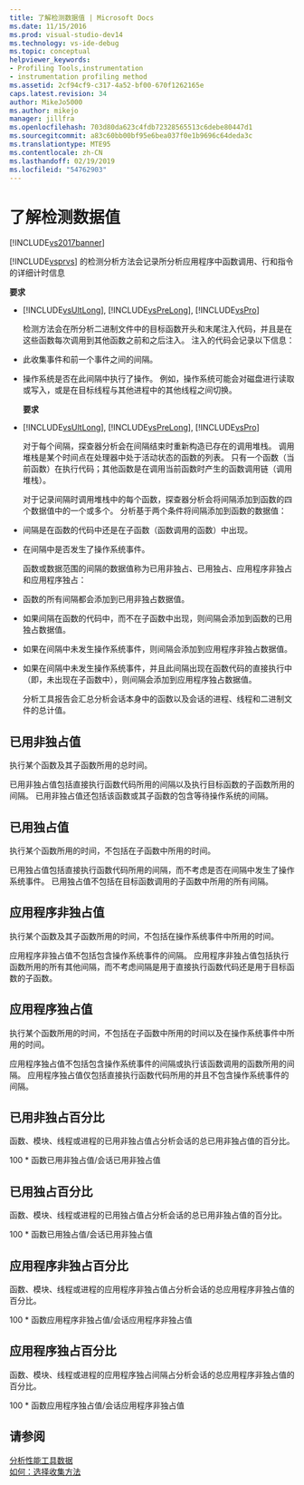 ```yaml
---
title: 了解检测数据值 | Microsoft Docs
ms.date: 11/15/2016
ms.prod: visual-studio-dev14
ms.technology: vs-ide-debug
ms.topic: conceptual
helpviewer_keywords:
- Profiling Tools,instrumentation
- instrumentation profiling method
ms.assetid: 2cf94cf9-c317-4a52-bf00-670f1262165e
caps.latest.revision: 34
author: MikeJo5000
ms.author: mikejo
manager: jillfra
ms.openlocfilehash: 703d80da623c4fdb72328565513c6debe80447d1
ms.sourcegitcommit: a83c60bb00bf95e6bea037f0e1b9696c64deda3c
ms.translationtype: MTE95
ms.contentlocale: zh-CN
ms.lasthandoff: 02/19/2019
ms.locfileid: "54762903"
---
```

# <a name="understanding-instrumentation-data-values"></a>了解检测数据值
[!INCLUDE[vs2017banner](../includes/vs2017banner.md)]

[!INCLUDE[vsprvs](../includes/vsprvs-md.md)] 的检测分析方法会记录所分析应用程序中函数调用、行和指令的详细计时信息  
  
 **要求**  
  
- [!INCLUDE[vsUltLong](../includes/vsultlong-md.md)], [!INCLUDE[vsPreLong](../includes/vsprelong-md.md)], [!INCLUDE[vsPro](../includes/vspro-md.md)]  
  
  检测方法会在所分析二进制文件中的目标函数开头和末尾注入代码，并且是在这些函数每次调用到其他函数之前和之后注入。 注入的代码会记录以下信息：  
  
- 此收集事件和前一个事件之间的间隔。  
  
- 操作系统是否在此间隔中执行了操作。 例如，操作系统可能会对磁盘进行读取或写入，或是在目标线程与其他进程中的其他线程之间切换。  
  
  **要求**  
  
- [!INCLUDE[vsUltLong](../includes/vsultlong-md.md)], [!INCLUDE[vsPreLong](../includes/vsprelong-md.md)], [!INCLUDE[vsPro](../includes/vspro-md.md)]  
  
  对于每个间隔，探查器分析会在间隔结束时重新构造已存在的调用堆栈。 调用堆栈是某个时间点在处理器中处于活动状态的函数的列表。 只有一个函数（当前函数）在执行代码；其他函数是在调用当前函数时产生的函数调用链（调用堆栈）。  
  
  对于记录间隔时调用堆栈中的每个函数，探查器分析会将间隔添加到函数的四个数据值中的一个或多个。 分析基于两个条件将间隔添加到函数的数据值：  
  
- 间隔是在函数的代码中还是在子函数（函数调用的函数）中出现。  
  
- 在间隔中是否发生了操作系统事件。  
  
  函数或数据范围的间隔的数据值称为已用非独占、已用独占、应用程序非独占和应用程序独占：  
  
- 函数的所有间隔都会添加到已用非独占数据值。  
  
- 如果间隔在函数的代码中，而不在子函数中出现，则间隔会添加到函数的已用独占数据值。  
  
- 如果在间隔中未发生操作系统事件，则间隔会添加到应用程序非独占数据值。  
  
- 如果在间隔中未发生操作系统事件，并且此间隔出现在函数代码的直接执行中（即，未出现在子函数中），则间隔会添加到应用程序独占数据值。  
  
  分析工具报告会汇总分析会话本身中的函数以及会话的进程、线程和二进制文件的总计值。  
  
## <a name="elapsed-inclusive-values"></a>已用非独占值  
 执行某个函数及其子函数所用的总时间。  
  
 已用非独占值包括直接执行函数代码所用的间隔以及执行目标函数的子函数所用的间隔。 已用非独占值还包括该函数或其子函数的包含等待操作系统的间隔。  
  
## <a name="elapsed-exclusive-values"></a>已用独占值  
 执行某个函数所用的时间，不包括在子函数中所用的时间。  
  
 已用独占值包括直接执行函数代码所用的间隔，而不考虑是否在间隔中发生了操作系统事件。 已用独占值不包括在目标函数调用的子函数中所用的所有间隔。  
  
## <a name="application-inclusive-values"></a>应用程序非独占值  
 执行某个函数及其子函数所用的时间，不包括在操作系统事件中所用的时间。  
  
 应用程序非独占值不包括包含操作系统事件的间隔。 应用程序非独占值包括执行函数所用的所有其他间隔，而不考虑间隔是用于直接执行函数代码还是用于目标函数的子函数。  
  
## <a name="application-exclusive-values"></a>应用程序独占值  
 执行某个函数所用的时间，不包括在子函数中所用的时间以及在操作系统事件中所用的时间。  
  
 应用程序独占值不包括包含操作系统事件的间隔或执行该函数调用的函数所用的间隔。 应用程序独占值仅包括直接执行函数代码所用的并且不包含操作系统事件的间隔。  
  
## <a name="elapsed-inclusive-percent"></a>已用非独占百分比  
 函数、模块、线程或进程的已用非独占值占分析会话的总已用非独占值的百分比。  
  
 100 * 函数已用非独占值/会话已用非独占值  
  
## <a name="elapsed-exclusive-percent"></a>已用独占百分比  
 函数、模块、线程或进程的已用独占值占分析会话的总已用非独占值的百分比。  
  
 100 * 函数已用独占值/会话已用非独占值  
  
## <a name="application-inclusive-percent"></a>应用程序非独占百分比  
 函数、模块、线程或进程的应用程序非独占值占分析会话的总应用程序非独占值的百分比。  
  
 100 * 函数应用程序非独占值/会话应用程序非独占值  
  
## <a name="application-exclusive-percent"></a>应用程序独占百分比  
 函数、模块、线程或进程的应用程序独占间隔占分析会话的总应用程序非独占值的百分比。  
  
 100 * 函数应用程序独占值/会话应用程序非独占值  
  
## <a name="see-also"></a>请参阅  
 [分析性能工具数据](../profiling/analyzing-performance-tools-data.md)   
 [如何：选择收集方法](../profiling/how-to-choose-collection-methods.md)
